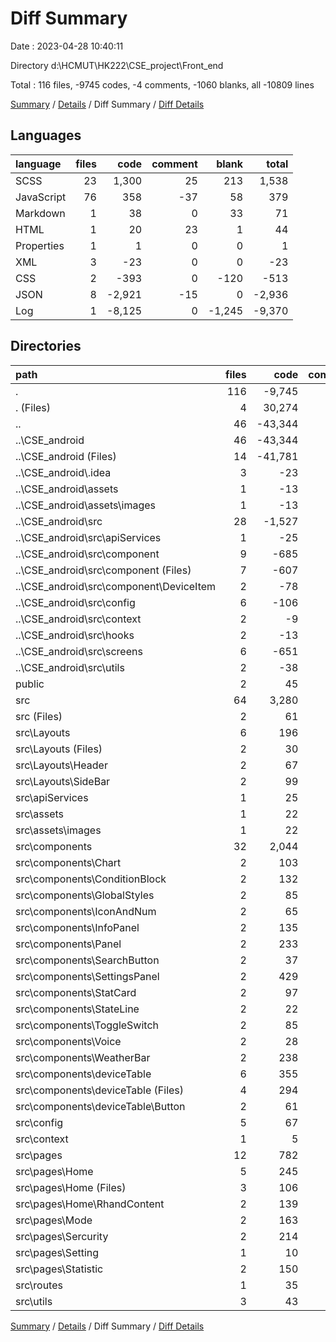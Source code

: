 # Diff Summary

Date : 2023-04-28 10:40:11

Directory d:\\HCMUT\\HK222\\CSE_project\\Front_end

Total : 116 files,  -9745 codes, -4 comments, -1060 blanks, all -10809 lines

[Summary](results.md) / [Details](details.md) / Diff Summary / [Diff Details](diff-details.md)

## Languages
| language | files | code | comment | blank | total |
| :--- | ---: | ---: | ---: | ---: | ---: |
| SCSS | 23 | 1,300 | 25 | 213 | 1,538 |
| JavaScript | 76 | 358 | -37 | 58 | 379 |
| Markdown | 1 | 38 | 0 | 33 | 71 |
| HTML | 1 | 20 | 23 | 1 | 44 |
| Properties | 1 | 1 | 0 | 0 | 1 |
| XML | 3 | -23 | 0 | 0 | -23 |
| CSS | 2 | -393 | 0 | -120 | -513 |
| JSON | 8 | -2,921 | -15 | 0 | -2,936 |
| Log | 1 | -8,125 | 0 | -1,245 | -9,370 |

## Directories
| path | files | code | comment | blank | total |
| :--- | ---: | ---: | ---: | ---: | ---: |
| . | 116 | -9,745 | -4 | -1,060 | -10,809 |
| . (Files) | 4 | 30,274 | 0 | 35 | 30,309 |
| .. | 46 | -43,344 | -70 | -1,501 | -44,915 |
| ..\\CSE_android | 46 | -43,344 | -70 | -1,501 | -44,915 |
| ..\\CSE_android (Files) | 14 | -41,781 | -27 | -1,377 | -43,185 |
| ..\\CSE_android\\.idea | 3 | -23 | 0 | 0 | -23 |
| ..\\CSE_android\\assets | 1 | -13 | 0 | -2 | -15 |
| ..\\CSE_android\\assets\\images | 1 | -13 | 0 | -2 | -15 |
| ..\\CSE_android\\src | 28 | -1,527 | -43 | -122 | -1,692 |
| ..\\CSE_android\\src\\apiServices | 1 | -25 | 0 | -4 | -29 |
| ..\\CSE_android\\src\\component | 9 | -685 | -2 | -47 | -734 |
| ..\\CSE_android\\src\\component (Files) | 7 | -607 | -2 | -44 | -653 |
| ..\\CSE_android\\src\\component\\DeviceItem | 2 | -78 | 0 | -3 | -81 |
| ..\\CSE_android\\src\\config | 6 | -106 | 0 | -13 | -119 |
| ..\\CSE_android\\src\\context | 2 | -9 | -2 | -6 | -17 |
| ..\\CSE_android\\src\\hooks | 2 | -13 | -1 | -7 | -21 |
| ..\\CSE_android\\src\\screens | 6 | -651 | -38 | -38 | -727 |
| ..\\CSE_android\\src\\utils | 2 | -38 | 0 | -7 | -45 |
| public | 2 | 45 | 23 | 2 | 70 |
| src | 64 | 3,280 | 43 | 404 | 3,727 |
| src (Files) | 2 | 61 | 8 | 13 | 82 |
| src\\Layouts | 6 | 196 | 3 | 29 | 228 |
| src\\Layouts (Files) | 2 | 30 | 0 | 9 | 39 |
| src\\Layouts\\Header | 2 | 67 | 2 | 10 | 79 |
| src\\Layouts\\SideBar | 2 | 99 | 1 | 10 | 110 |
| src\\apiServices | 1 | 25 | 0 | 4 | 29 |
| src\\assets | 1 | 22 | 0 | 2 | 24 |
| src\\assets\\images | 1 | 22 | 0 | 2 | 24 |
| src\\components | 32 | 2,044 | 20 | 252 | 2,316 |
| src\\components\\Chart | 2 | 103 | 0 | 4 | 107 |
| src\\components\\ConditionBlock | 2 | 132 | 4 | 17 | 153 |
| src\\components\\GlobalStyles | 2 | 85 | 4 | 21 | 110 |
| src\\components\\IconAndNum | 2 | 65 | 1 | 10 | 76 |
| src\\components\\InfoPanel | 2 | 135 | 0 | 20 | 155 |
| src\\components\\Panel | 2 | 233 | 1 | 17 | 251 |
| src\\components\\SearchButton | 2 | 37 | 0 | 6 | 43 |
| src\\components\\SettingsPanel | 2 | 429 | 9 | 39 | 477 |
| src\\components\\StatCard | 2 | 97 | 0 | 12 | 109 |
| src\\components\\StateLine | 2 | 22 | 0 | 3 | 25 |
| src\\components\\ToggleSwitch | 2 | 85 | 0 | 11 | 96 |
| src\\components\\Voice | 2 | 28 | 0 | 5 | 33 |
| src\\components\\WeatherBar | 2 | 238 | 0 | 33 | 271 |
| src\\components\\deviceTable | 6 | 355 | 1 | 54 | 410 |
| src\\components\\deviceTable (Files) | 4 | 294 | 1 | 40 | 335 |
| src\\components\\deviceTable\\Button | 2 | 61 | 0 | 14 | 75 |
| src\\config | 5 | 67 | 0 | 10 | 77 |
| src\\context | 1 | 5 | 1 | 1 | 7 |
| src\\pages | 12 | 782 | 11 | 79 | 872 |
| src\\pages\\Home | 5 | 245 | 3 | 29 | 277 |
| src\\pages\\Home (Files) | 3 | 106 | 1 | 15 | 122 |
| src\\pages\\Home\\RhandContent | 2 | 139 | 2 | 14 | 155 |
| src\\pages\\Mode | 2 | 163 | 0 | 16 | 179 |
| src\\pages\\Sercurity | 2 | 214 | 0 | 13 | 227 |
| src\\pages\\Setting | 1 | 10 | 0 | 4 | 14 |
| src\\pages\\Statistic | 2 | 150 | 8 | 17 | 175 |
| src\\routes | 1 | 35 | 0 | 3 | 38 |
| src\\utils | 3 | 43 | 0 | 11 | 54 |

[Summary](results.md) / [Details](details.md) / Diff Summary / [Diff Details](diff-details.md)